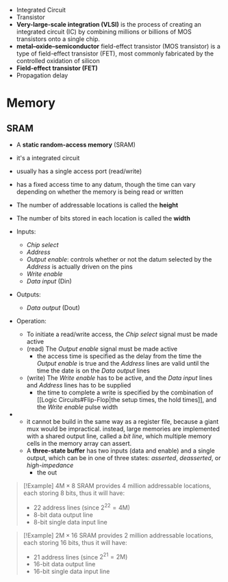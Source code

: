 - Integrated Circuit
- Transistor
- **Very-large-scale integration (VLSI)** is the process of creating an integrated circuit (IC) by combining millions or billions of MOS transistors onto a single chip.
- **metal–oxide–semiconductor** field-effect transistor (MOS transistor) is a type of field-effect transistor (FET), most commonly fabricated by the controlled oxidation of silicon
- **Field-effect transistor (FET)**
- Propagation delay


# Memory

## SRAM

- A **static random-access memory** (SRAM)

- it's a integrated circuit 
- usually has a single access port (read/write)
- has a fixed access time to any datum, though the time can vary depending on whether the memory is being read or written
- The number of addressable locations is called the **height**
- The number of bits stored in each location is called the **width**
- Inputs:
	- _Chip select_
	- _Address_
	- _Output enable_: controls whether or not the datum selected by the _Address_ is actually driven on the pins
	- _Write enable_
	- _Data input_ (Din)
- Outputs:
	- _Data output_ (Dout)
- Operation: 
	- To initiate a read/write access, the _Chip select_ signal must be made active
	- (read) The _Output enable_ signal must be made active
		- the access time is specified as the delay from the time the _Output enable_ is true and the _Address_ lines are valid until the time the date is on the _Data output_ lines
	- (write) The _Write enable_ has to be active, and the _Data input_ lines and _Address_ lines has to be supplied
		- the time to complete a write is specified by the combination of [[Logic Circuits#Flip-Flop|the setup times, the hold times]], and the _Write enable_ pulse width
- 
	- it cannot be build in the same way as a register file, because a giant mux would be impractical. instead, large memories are implemented with a shared output line, called a _bit line_, which multiple memory cells in the memory array can assert.
	- A **three-state buffer** has two inputs (data and enable) and a single output, which can be in one of three states: _asserted_, _deasserted_, or _high-impedance_
		- the out


>[!Example]
>$\mathrm{4M\times 8}$ SRAM provides 4 million addressable locations, each storing 8 bits, thus it will have:
> - 22 address lines (since $\mathrm{2^{22}=4M}$) 
> - 8-bit data output line
> - 8-bit single data input line


>[!Example]
>$\mathrm{2M\times 16}$ SRAM provides 2 million addressable locations, each storing 16 bits, thus it will have:
> - 21 address lines (since $\mathrm{2^{21}=2M}$) 
> - 16-bit data output line
> - 16-bit single data input line
